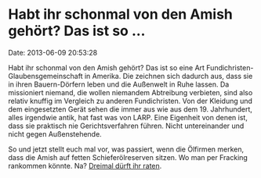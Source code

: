 Habt ihr schonmal von den Amish gehört? Das ist so \...
=======================================================

Date: 2013-06-09 20:53:28

Habt ihr schonmal von den Amish gehört? Das ist so eine Art
Fundichristen-Glaubensgemeinschaft in Amerika. Die zeichnen sich dadurch
aus, dass sie in ihren Bauern-Dörfern leben und die Außenwelt in Ruhe
lassen. Da missioniert niemand, die wollen niemandem Abtreibung
verbieten, sind also relativ knuffig im Vergleich zu anderen
Fundichristen. Von der Kleidung und dem eingesetzten Gerät sehen die
immer aus wie aus dem 19. Jahrhundert, alles irgendwie antik, hat fast
was von LARP. Eine Eigenheit von denen ist, dass sie praktisch nie
Gerichtsverfahren führen. Nicht untereinander und nicht gegen
Außenstehende.

So und jetzt stellt euch mal vor, was passiert, wenn die Ölfirmen
merken, dass die Amish auf fetten Schieferölreserven sitzen. Wo man per
Fracking rankommen könnte. Na? [Dreimal dürft ihr
raten](http://www.newrepublic.com/article/113354/energy-companies-take-advantage-amish-prohibition-lawsuits).
